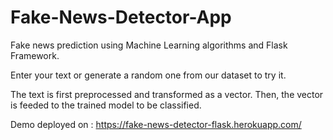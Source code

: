 # Fake-News-Detector-App

Fake news prediction using Machine Learning algorithms and Flask Framework.

Enter your text or generate a random one from our dataset to try it.

The text is first preprocessed and transformed as a vector. Then, the vector is feeded to the trained model to be classified.

Demo deployed on : https://fake-news-detector-flask.herokuapp.com/
